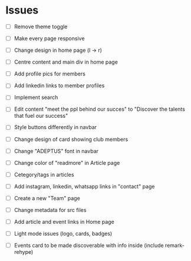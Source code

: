 # Issues
- [ ] Remove theme toggle
- [ ] Make every page responsive
- [ ] Change design in home page (l -> r)
- [ ] Centre content and main div in home page
- [ ] Add profile pics for members
- [ ] Add linkedin links to member profiles
- [ ] Implement search
- [ ] Edit content "meet the ppl behind our succes" to "Discover the talents that fuel our success"
- [ ] Style buttons differently in navbar
- [ ] Change design of card showing club members
- [ ] Change "ADEPTUS" font in navbar
- [ ] Change color of "readmore" in Article page
- [ ] Cetegory/tags in articles
- [ ] Add instagram, linkedin, whatsapp links in "contact" page
- [ ] Create a new "Team" page
- [ ] Change metadata for src files
- [ ] Add article and event links in Home page
- [ ] Light mode issues (logo, cards, badges)
- [ ] Events card to be made discoverable with info inside (include remark-rehype)


